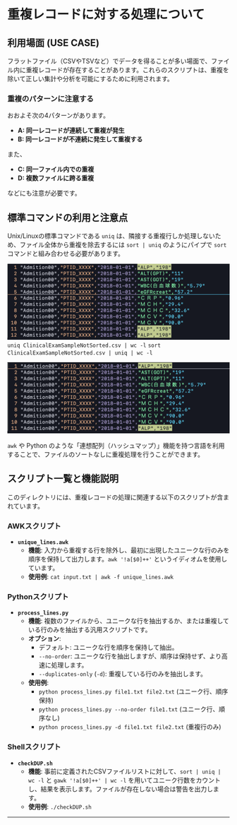 # 重複レコードに対する処理について

## 利用場面 (USE CASE)

フラットファイル（CSVやTSVなど）でデータを得ることが多い場面で、ファイル内に重複レコードが存在することがあります。これらのスクリプトは、重複を除いて正しい集計や分析を可能にするために利用されます。

### 重複のパターンに注意する

おおよそ次の4パターンがあります。

-   **A: 同一レコードが連続して重複が発生**
-   **B: 同一レコードが不連続に発生して重複する**

また、

-   **C: 同一ファイル内での重複**
-   **D: 複数ファイルに跨る重複**

などにも注意が必要です。

## 標準コマンドの利用と注意点

Unix/Linuxの標準コマンドである `uniq` は、隣接する重複行しか処理しないため、ファイル全体から重複を除去するには `sort | uniq` のようにパイプで `sort` コマンドと組み合わせる必要があります。

![連続した重複](../IMAGE/ClinicalExamSample.png)
`uniq ClinicalExamSampleNotSorted.csv | wc -l`
`sort ClinicalExamSampleNotSorted.csv | uniq | wc -l`

![重複が複数不連続](../IMAGE/ClinicalExamSampleNotSorted.png)

`awk` や Python のような「連想配列（ハッシュマップ）」機能を持つ言語を利用することで、ファイルのソートなしに重複処理を行うことができます。

## スクリプト一覧と機能説明

このディレクトリには、重複レコードの処理に関連する以下のスクリプトが含まれています。

### AWKスクリプト

*   **`unique_lines.awk`**
    *   **機能**: 入力から重複する行を除外し、最初に出現したユニークな行のみを順序を保持して出力します。`awk '!a[$0]++'` というイディオムを使用しています。
    *   **使用例**: `cat input.txt | awk -f unique_lines.awk`

### Pythonスクリプト

*   **`process_lines.py`**
    *   **機能**: 複数のファイルから、ユニークな行を抽出するか、または重複している行のみを抽出する汎用スクリプトです。
    *   **オプション**:
        *   デフォルト: ユニークな行を順序を保持して抽出。
        *   `--no-order`: ユニークな行を抽出しますが、順序は保持せず、より高速に処理します。
        *   `--duplicates-only` (`-d`): 重複している行のみを抽出します。
    *   **使用例**:
        *   `python process_lines.py file1.txt file2.txt` (ユニーク行、順序保持)
        *   `python process_lines.py --no-order file1.txt` (ユニーク行、順序なし)
        *   `python process_lines.py -d file1.txt file2.txt` (重複行のみ)

### Shellスクリプト

*   **`checkDUP.sh`**
    *   **機能**: 事前に定義されたCSVファイルリストに対して、`sort | uniq | wc -l` と `gawk '!a[$0]++' | wc -l` を用いてユニーク行数をカウントし、結果を表示します。ファイルが存在しない場合は警告を出力します。
    *   **使用例**: `./checkDUP.sh`

---